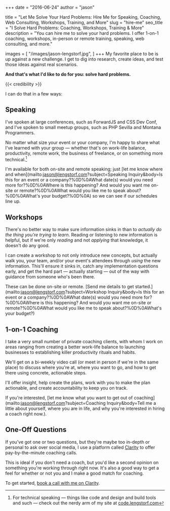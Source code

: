 +++
date = "2016-06-24"
author = "jason"

title = "Let Me Solve Your Hard Problems: Hire Me for Speaking, Coaching, Web Consulting, Workshops, Training, and More"
slug = "hire-me"
seo_title = "I Solve Hard Problems: Coaching, Workshops, Training & More"
description = "You can hire me to solve your hard problems. I offer 1-on-1 coaching, workshops, in-person or remote training, speaking, web consulting, and more."

images = [
  "/images/jason-lengstorf.jpg",
]
+++
My favorite place to be is up against a new challenge. I get to dig into research, create ideas, and test those ideas against real scenarios.

**And that's what I'd like to do for you: solve hard problems.**

{{< credibility >}}

I can do that in a few ways:

## Speaking

I've spoken at large conferences, such as ForwardJS and CSS Dev Conf, and I've spoken to small meetup groups, such as PHP Sevilla and Montana Programmers.

No matter what size your event or your company, I'm happy to share what I've learned with your group — whether that's on work-life balance, productivity, remote work, the business of freelance, or on something more technical.[^code]

[^code]:
    For technical speaking — things like code and design and build tools and such — check out the nerdy arm of my site at [code.lengstorf.com](https://code.lengstorf.com/hire-me/)

I'm available for both on-site and remote speaking; just [let me know where and when](mailto:jason@lengstorf.com?subject=Speaking Inquiry&body=Is this for an event or a company?%0D%0AWhat date(s) would you need more for?%0D%0AWhere is this happening? And would you want me on-site or remote?%0D%0AWhat would you like me to speak about?%0D%0AWhat's your budget?%0D%0A) so we can see if our schedules line up.

## Workshops

There's no better way to make sure information sinks in than to _actually do the thing you're trying to learn_. Reading or listening to new information is helpful, but if we're only _reading_ and not _applying_ that knowledge, it doesn't do any good.

I can create a workshop to not only introduce new concepts, but actually walk you, your team, and/or your event's attendees through _using_ the new information. This'll ensure it sinks in, catch any implementation questions early, and get the hard part — actually starting — out of the way with guidance from someone who's been there.

These can be done on-site or remote. [Send me details to get started.](mailto:jason@lengstorf.com?subject=Workshop Inquiry&body=Is this for an event or a company?%0D%0AWhat date(s) would you need more for?%0D%0AWhere is this happening? And would you want me on-site or remote?%0D%0AWhat would you like me to speak about?%0D%0AWhat's your budget?)

## 1-on-1 Coaching

I take a very small number of private coaching clients, with whom I work on areas ranging from creating a better work-life balance to launching businesses to establishing killer productivity rituals and habits.

We'll get on a bi-weekly video call (or meet in person if we're in the same place) to discuss where you're at, where you want to go, and how to get there using concrete, actionable steps.

I'll offer insight, help create the plans, work with you to make the plan actionable, and create accountability to keep you on track.

If you're interested, [let me know what you want to get out of coaching](mailto:jason@lengstorf.com?subject=Coaching Inquiry&body=Tell me a little about yourself, where you are in life, and why you're interested in hiring a coach right now.).

## One-Off Questions

If you've got one or two questions, but they're maybe too in-depth or personal to ask over social media, I use a platform called [Clarity](https://clarity.fm/jlengstorf) to offer pay-by-the-minute coaching calls.

This is ideal if you don't need a coach, but you'd like a second opinion on something you're working through right now. It's also a good way to get a feel for whether or not you and I make a good match for coaching.

To get started, [book a call with me on Clarity](https://clarity.fm/jlengstorf).
